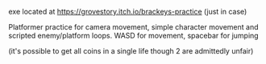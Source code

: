 exe located at https://grovestory.itch.io/brackeys-practice 
(just in case)

Platformer practice for camera movement, simple character movement and scripted enemy/platform loops. 
WASD for movement, spacebar for jumping

(it's possible to get all coins in a single life though 2 are admittedly unfair)
